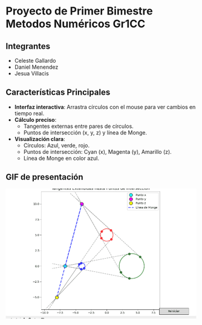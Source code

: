 # Proyecto de Primer Bimestre Metodos Numéricos Gr1CC
## Integrantes
- Celeste Gallardo
- Daniel Menendez
- Jesua Villacis

##  Características Principales
- **Interfaz interactiva**: Arrastra círculos con el mouse para ver cambios en tiempo real.
- **Cálculo preciso**: 
  - Tangentes externas entre pares de círculos.
  - Puntos de intersección (x, y, z) y línea de Monge.
- **Visualización clara**:
  - Círculos: Azul, verde, rojo.
  - Puntos de intersección: Cyan (x), Magenta (y), Amarillo (z).
  - Línea de Monge en color azul.

## GIF de presentación
![Demo del Proyecto](./Proyecto.gif)